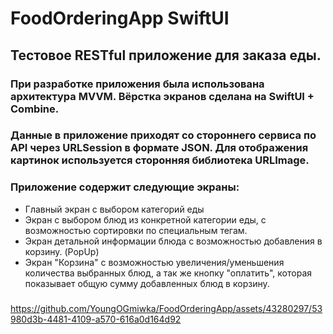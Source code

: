 # FoodOrderingApp SwiftUI
## Тестовое RESTful приложение для заказа еды.

### При разработке приложения была использована архитектура MVVM. Вёрстка экранов сделана на SwiftUI + Combine.
### Данные в приложение приходят со стороннего сервиса по API через URLSession в формате JSON. Для отображения картинок используется сторонняя библиотека URLImage.
### Приложение содержит следующие экраны:
 - Главный экран с выбором категорий еды
 - Экран с выбором блюд из конкретной категории еды, с возможностью сортировки по специальным тегам.
 - Экран детальной информации блюда с возможностью добавления в корзину. (PopUp)
 - Экран "Корзина" с возможностью увеличения/уменьшения количества выбранных блюд, а так же кнопку "оплатить", которая показывает общую сумму добавленных блюд в корзину.

### 
https://github.com/YoungOGmiwka/FoodOrderingApp/assets/43280297/53980d3b-4481-4109-a570-616a0d164d92





